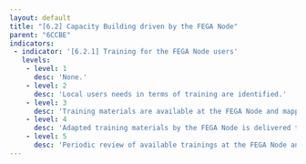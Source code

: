```yaml
---
layout: default
title: "[6.2] Capacity Building driven by the FEGA Node"
parent: "6CCBE"
indicators:
 - indicator: '[6.2.1] Training for the FEGA Node users'
   levels:
    - level: 1
      desc: 'None.'
    - level: 2
      desc: 'Local users needs in terms of training are identified.'
    - level: 3  
      desc: 'Training materials are available at the FEGA Node and mapped to the users.'
    - level: 4
      desc: 'Adapted training materials by the FEGA Node is delivered to local users.'
    - level: 5
      desc: 'Periodic review of available trainings at the FEGA Node and its contributions to the FEGA Ecosystem.'
---
```

